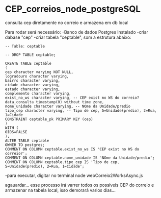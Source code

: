 # CEP_correios_node_postgreSQL
consulta cep diretamente no correio e armazena em db local


Para rodar será necessário:
-Banco de dados Postgres Instalado
-criar dabase "cep"
-criar tabela "ceptable", som a estrutura abaixo:

    -- Table: ceptable

    -- DROP TABLE ceptable;

    CREATE TABLE ceptable
    (
    cep character varying NOT NULL,
    logradouro character varying,
    bairro character varying,
    cidade character varying,
    estado character varying,
    complemento character varying,
    exist_no_ws character varying, -- CEP exist no WS do correio?
    data_consulta timestamp(0) without time zone,
    nome_unidade character varying, -- NOme da Unidade/predio
    tipo_cep character varying, -- Tipo de cep, 5=Unidade(predio), 2=Rua, 1=Cidade
    CONSTRAINT ceptable_pk PRIMARY KEY (cep)
    )
    WITH (
    OIDS=FALSE
    );
    ALTER TABLE ceptable
    OWNER TO postgres;
    COMMENT ON COLUMN ceptable.exist_no_ws IS 'CEP exist no WS do correio?';
    COMMENT ON COLUMN ceptable.nome_unidade IS 'NOme da Unidade/predio';
    COMMENT ON COLUMN ceptable.tipo_cep IS 'Tipo de cep, 5=Unidade(predio), 2=Rua, 1=Cidade';


-para executar, digitar no terminal 
node webCorreio2WorksAsync.js

agauardar... esse processo irá varrer todos os possiveis CEP do correio e armazenar na tabela local, isso demorará varios dias...


